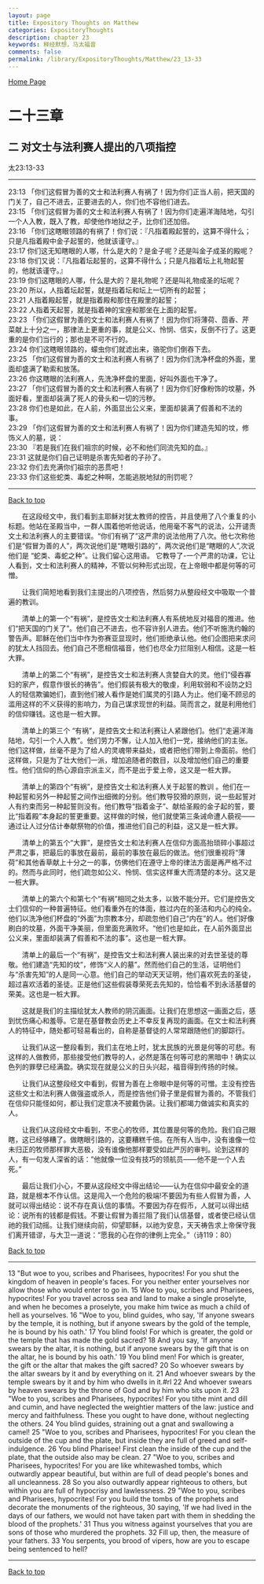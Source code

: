 ```yaml
---
layout: page
title: Expository Thoughts on Matthew
categories: ExpositoryThoughts
description: chapter 23
keywords: 释经默想，马太福音
comments: false
permalink: /library/ExpositoryThoughts/Matthew/23_13-33
---
```

[ Home Page ]({{site.baseurl}}/index) <br>

<a name="0"></a>
# 二十三章 

## 二 对文士与法利赛人提出的八项指控

太23:13-33

***

23:13 「你们这假冒为善的文士和法利赛人有祸了！因为你们正当人前，把天国的门关了，自己不进去，正要进去的人，你们也不容他们进去。<br>
23:15 「你们这假冒为善的文士和法利赛人有祸了！因为你们走遍洋海陆地，勾引一个人入教，既入了教，却使他作地狱之子，比你们还加倍。<br>
23:16 「你们这瞎眼领路的有祸了！你们说：『凡指着殿起誓的，这算不得什么；只是凡指着殿中金子起誓的，他就该谨守。』<br>
23:17 你们这无知瞎眼的人哪，什么是大的？是金子呢？还是叫金子成圣的殿呢？<br>
23:18 你们又说：『凡指着坛起誓的，这算不得什么；只是凡指着坛上礼物起誓的，他就该谨守。』<br>
23:19 你们这瞎眼的人哪，什么是大的？是礼物呢？还是叫礼物成圣的坛呢？<br>
23:20 所以，人指着坛起誓，就是指着坛和坛上一切所有的起誓；<br>
23:21 人指着殿起誓，就是指着殿和那住在殿里的起誓；<br>
23:22 人指着天起誓，就是指着神的宝座和那坐在上面的起誓。<br>
23:23 「你们这假冒为善的文士和法利赛人有祸了！因为你们将薄荷、茴香、芹菜献上十分之一，那律法上更重的事，就是公义、怜悯、信实，反倒不行了。这更重的是你们当行的；那也是不可不行的。<br>
23:24 你们这瞎眼领路的，蠓虫你们就滤出来，骆驼你们倒吞下去。<br>
23:25 「你们这假冒为善的文士和法利赛人有祸了！因为你们洗净杯盘的外面，里面却盛满了勒索和放荡。<br>
23:26 你这瞎眼的法利赛人，先洗净杯盘的里面，好叫外面也干净了。<br>
23:27 「你们这假冒为善的文士和法利赛人有祸了！因为你们好像粉饰的坟墓，外面好看，里面却装满了死人的骨头和一切的污秽。<br>
23:28 你们也是如此，在人前，外面显出公义来，里面却装满了假善和不法的事。<br>
23:29 「你们这假冒为善的文士和法利赛人有祸了！因为你们建造先知的坟，修饰义人的墓，说：<br>
23:30 『若是我们在我们祖宗的时候，必不和他们同流先知的血。』<br>
23:31 这就是你们自己证明是杀害先知者的子孙了。<br>
23:32 你们去充满你们祖宗的恶贯吧！<br>
23:33 你们这些蛇类、毒蛇之种啊，怎能逃脱地狱的刑罚呢？<br>

***

[Back to top](#0)

&emsp;&emsp;在这段经文中，我们看到主耶稣对犹太教师的控告，并且使用了八个重复的小标题。他站在圣殿当中，一群人围着他听他说话，他用毫不客气的说法，公开谴责文土和法利赛人的主要错误。“你们有祸了”这严肃的说法他用了八次。他七次称他们是“假冒为善的人”，两次说他们是“瞎眼引路的”，两次说他们是“瞎眼的人”,次说他们是 “蛇类、毒蛇之种”。让我们留心这用语。 它教导了-一个严肃的功课，它让人看到，文士和法利赛人的精神，不管以何种形式出现，在上帝眼中都是何等的可憎。

&emsp;&emsp;让我们简短地看到我们主提出的八项控告，然后努力从整段经文中吸取一个普遍的教训。

&emsp;&emsp;清单上的第一个“有祸”，是控告文士和法利赛人有系统地反对福音的推进。他们“把天国的门关了”。他们自己不进去，也不容许别人进去。他们不听施洗约翰的警告声。耶稣在他们当中作为弥赛亚显现时，他们拒绝承认他。他们企图把来求问的犹太人挡回去。他们自己不愿相信福音，他们也尽全力拦阻别人相信。这是一桩大罪。

&emsp;&emsp;清单上的第二个“有祸”，是控告文士和法利赛人贪婪自大的灵。他们“侵吞寡妇的家产，假意作很长的祷告”。他们假装有极大的敬虔，利用软弱和不设防之妇人的轻信欺骗她们，直到他们被人看作是她们属灵的引路人为止。他们毫不顾忌的滥用这样的不义获得的影响力，为自己谋求现世的利益。简而言之，就是利用他们的信仰赚钱。这也是一桩大罪。

&emsp;&emsp;清单上的第三个 “有祸”，是控告文士和法利赛让人紧跟他们。他们“走遍洋海陆地，勾引一个人入教”。他们劳力不懈，让人加入他们一党，接纳他们的主张。他们这样做，丝毫不是为了给人的灵魂带来益处，或者把他们带到上帝面前。他们这样做，只是为了壮大他们一派，增加追随者的数目，以及增加他们自己的重要性。他们信仰的热心源自宗派主义，而不是出于爱上帝，这又是一桩大罪。

&emsp;&emsp;清单上的第四个“有祸”，是控告文士和法利赛人关于起誓的教训 。他们在一种起誓和另外一种起誓之间作出细微的分别。他们教导狡猾的原则，说一些起誓对人有约束而另一种起誓则没有。他们教导“指着金子”、献给圣殿的金子起的誓，要比“指着殿”本身起的誓更重要。这样做的时候，他们就使第三条诫命遭人藐视——通过让人过分估计奉献祭物的价值，推进他们自己的利益，这又是一桩大罪。

&emsp;&emsp;清单上的第五个“大罪”，是控告文士和法利赛人在信仰方面高抬琐碎小事超过严肃之事，把最后的事放在最前，最前的事放在最后的做法。他们很重视将“薄荷”和其他香草献上十分之一的事，仿佛他们在遵守上帝的律法方面是再严格不过的。然而与此同时，他们疏忽如公义、怜悯、信实这样重大而清楚的本分。这又是一桩大罪。

&emsp;&emsp;清单上的第六个和第七个“有祸”相同之处太多，以致不能分开。它们是控告文士们信仰的一种普遍特征。他们看重外在的体面，胜过内在的圣洁和内心的纯全。他们以洗净他们杯盘的“外面”为宗教本分，却疏忽他们自己“内在”的人。他们好像刷白的坟墓，外面干净美丽，但里面充满败坏。“他们也是如此，在人前外面显出公义来，里面却装满了假善和不法的事”。这也是一桩大罪。

&emsp;&emsp;清单上的最后一个“有祸”，是控告文士和法利赛人装出来的对去世圣徒的尊敬。他们建造“先知的坟”，修饰“义人的墓”。然而他们自己的生活，证明他们与“杀害先知”的人是同一心意。他们自己的举动天天证明，他们喜欢死去的圣徒，超过喜欢活着的圣徒。正是他们这些假装尊荣死去先知的，恰恰看不到永活基督的荣美。这也是一桩大罪。

&emsp;&emsp;这就是我们的主描绘犹太人教师的阴沉画面。让我们在思想这一画面之后，感到忧伤痛心和羞辱。它是在基督教会历史上不幸反复再现的画面。在文士和法利赛人的特征中，随处都可轻易看出的，自称是基督徒的人常常跟随他们的脚踪行。

&emsp;&emsp;让我们从这一整段看到，我们主在地上时，犹太民族的光景是何等的可悲。有这样的人做教师，那些接受他们教导的人，必然是落在何等可悲的黑暗中！确实以色列的罪孽已经满盈。确实现在就是公义的日头兴起，福音得到传扬的时候。

&emsp;&emsp;让我们从这整段经文中看到，假冒为善在上帝眼中是何等的可憎。主没有控告这些文士和法利赛人做强盗或杀人，而是控告他们骨子里是假冒为善的。不管我们在信仰只能怪如何，都让我们定意决不披戴伪装。让我们都竭力做诚实和真实的人。

&emsp;&emsp;让我们从这段经文中看到，不忠心的牧师，其位置是何等的危险。我们自己眼瞎，这已经够糟了。做瞎眼引路的，这要糟糕千倍。在所有人当中，没有谁像一位未归正的牧师那样罪大恶极，没有谁像他那样要受如此严厉的审判。论到这样的人，有一句发人深省的话：”他就像一位没有技巧的领航员——他不是一个人去死。”

&emsp;&emsp;最后让我们小心，不要从这段经文中得出结论——认为在信仰中最安全的道路，就是根本不作认信。这是闯入一个危险的极端!不要因为有些人假冒为善，人就可以得出结论：说不存在真认信的事情。不要因为存在假币，人就可以得出结论：说所有的钱都是假钱。不要让假冒为善拦阻了我们认信基督，或者使已经认信祂的我们动摇。让我们继续向前，仰望耶稣，以祂为安息，天天祷告求上帝保守我们离开错谬，与大卫一道说：”愿我的心在你的律例上完全。”（诗119：80）

[Back to top](#0)

***

13 "But woe to you, scribes and Pharisees, hypocrites! For you shut the kingdom of heaven in people's faces. For you neither enter yourselves nor allow those who would enter to go in. 15 Woe to you, scribes and Pharisees, hypocrites! For you travel across sea and land to make a single proselyte, and when he becomes a proselyte, you make him twice as much a child of hell as yourselves. 16 "Woe to you, blind guides, who say, 'If anyone swears by the temple, it is nothing, but if anyone swears by the gold of the temple, he is bound by his oath.' 17 You blind fools! For which is greater, the gold or the temple that has made the gold sacred? 18 And you say, 'If anyone swears by the altar, it is nothing, but if anyone swears by the gift that is on the altar, he is bound by his oath.' 19 You blind men! For which is greater, the gift or the altar that makes the gift sacred? 20 So whoever swears by the altar swears by it and by everything on it. 21 And whoever swears by the temple swears by it and by him who dwells in it.#rl 22 And whoever swears by heaven swears by the throne of God and by him who sits upon it. 23 "Woe to you, scribes and Pharisees, hypocrites! For you tithe mint and dill and cumin, and have neglected the weightier matters of the law: justice and mercy and faithfulness. These you ought to have done, without neglecting the others. 24 You blind guides, straining out a gnat and swallowing a camel! 25 "Woe to you, scribes and Pharisees, hypocrites! For you clean the outside of the cup and the plate, but inside they are full of greed and self-indulgence. 26 You blind Pharisee! First clean the inside of the cup and the plate, that the outside also may be clean. 27 "Woe to you, scribes and Pharisees, hypocrites! For you are like whitewashed tombs, which outwardly appear beautiful, but within are full of dead people's bones and all uncleanness. 28 So you also outwardly appear righteous to others, but within you are full of hypocrisy and lawlessness. 29 "Woe to you, scribes and Pharisees, hypocrites! For you build the tombs of the prophets and decorate the monuments of the righteous, 30 saying, 'If we had lived in the days of our fathers, we would not have taken part with them in shedding the blood of the prophets.' 31 Thus you witness against yourselves that you are sons of those who murdered the prophets. 32 Fill up, then, the measure of your fathers. 33 You serpents, you brood of vipers, how are you to escape being sentenced to hell?

***

[Back to top](#0)
